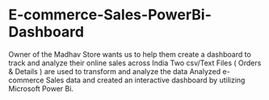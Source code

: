 # E-commerce-Sales-PowerBi-Dashboard

Owner of the Madhav Store wants us to help them create a dashboard to track and analyze their online sales across India
Two csv/Text Files ( Orders & Details ) are used to transform and analyze the data
Analyzed e-commerce Sales data and created an interactive dashboard by utilizing Microsoft Power Bi.
